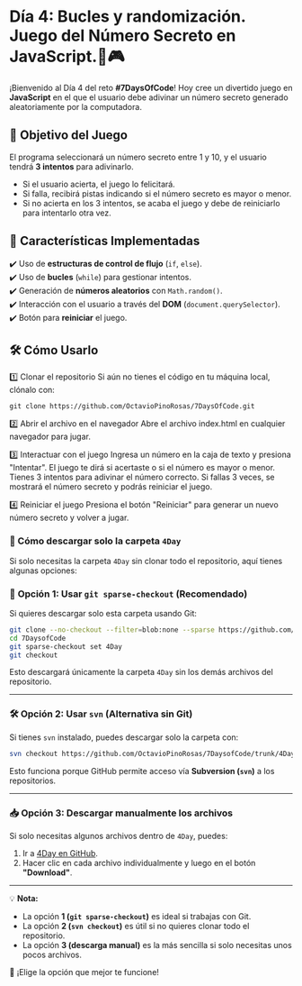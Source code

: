 # Día 4: Bucles y randomización. Juego del Número Secreto en JavaScript.🔢🎮

¡Bienvenido al Día 4 del reto **#7DaysOfCode**! Hoy cree un divertido juego en **JavaScript** en el que el usuario debe adivinar un número secreto generado aleatoriamente por la computadora.

## 🎯 Objetivo del Juego  

El programa seleccionará un número secreto entre 1 y 10, y el usuario tendrá **3 intentos** para adivinarlo.  

- Si el usuario acierta, el juego lo felicitará.  
- Si falla, recibirá pistas indicando si el número secreto es mayor o menor.  
- Si no acierta en los 3 intentos, se acaba el juego y debe de reiniciarlo para intentarlo otra vez. 

## 📌 Características Implementadas

✔️ Uso de **estructuras de control de flujo** (`if`, `else`).  
✔️ Uso de **bucles** (`while`) para gestionar intentos.  
✔️ Generación de **números aleatorios** con `Math.random()`.  
✔️ Interacción con el usuario a través del **DOM** (`document.querySelector`).  
✔️ Botón para **reiniciar** el juego.

## 🛠️ Cómo Usarlo
1️⃣ Clonar el repositorio
Si aún no tienes el código en tu máquina local, clónalo con:
```
git clone https://github.com/OctavioPinoRosas/7DaysOfCode.git
```
2️⃣ Abrir el archivo en el navegador
Abre el archivo index.html en cualquier navegador para jugar.

3️⃣ Interactuar con el juego
Ingresa un número en la caja de texto y presiona "Intentar".
El juego te dirá si acertaste o si el número es mayor o menor.
Tienes 3 intentos para adivinar el número correcto.
Si fallas 3 veces, se mostrará el número secreto y podrás reiniciar el juego.

4️⃣ Reiniciar el juego
Presiona el botón "Reiniciar" para generar un nuevo número secreto y volver a jugar.

### 📂 Cómo descargar solo la carpeta `4Day`

Si solo necesitas la carpeta `4Day` sin clonar todo el repositorio, aquí tienes algunas opciones:

### 🚀 **Opción 1: Usar `git sparse-checkout` (Recomendado)**
Si quieres descargar solo esta carpeta usando Git:

```bash
git clone --no-checkout --filter=blob:none --sparse https://github.com/OctavioPinoRosas/7DaysofCode.git
cd 7DaysofCode
git sparse-checkout set 4Day
git checkout
```

Esto descargará únicamente la carpeta `4Day` sin los demás archivos del repositorio.

---

### 🛠 **Opción 2: Usar `svn` (Alternativa sin Git)**
Si tienes `svn` instalado, puedes descargar solo la carpeta con:

```bash
svn checkout https://github.com/OctavioPinoRosas/7DaysofCode/trunk/4Day
```

Esto funciona porque GitHub permite acceso vía **Subversion (`svn`)** a los repositorios.

---

### 📥 **Opción 3: Descargar manualmente los archivos**
Si solo necesitas algunos archivos dentro de `4Day`, puedes:
1. Ir a [4Day en GitHub](https://github.com/OctavioPinoRosas/7DaysofCode/tree/94abfeac10e96388c154dc181cd60c01b4539578/4Day).
2. Hacer clic en cada archivo individualmente y luego en el botón **"Download"**.

---

💡 **Nota:**
- La opción **1 (`git sparse-checkout`)** es ideal si trabajas con Git.
- La opción **2 (`svn checkout`)** es útil si no quieres clonar todo el repositorio.
- La opción **3 (descarga manual)** es la más sencilla si solo necesitas unos pocos archivos.

🚀 ¡Elige la opción que mejor te funcione!
